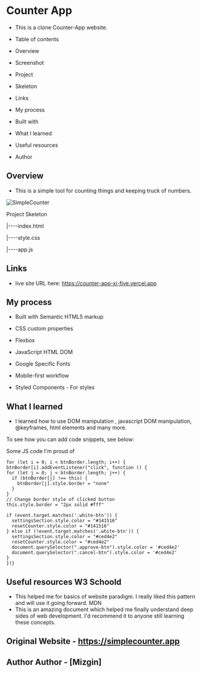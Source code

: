 <h1>Counter App</h1>
  
- This is a clone Counter-App website.

- Table of contents 
- Overview 
- Screenshot 
- Project 
- Skeleton 
- Links 
- My process 
- Built with 
- What I learned 
- Useful resources 
- Author

## Overview 

- This is a simple tool for counting things and keeping truck of numbers.


![SimpleCounter](https://www.linkpicture.com/q/Ekran-Resmi-2023-04-24-19.03.44.png)

Project Skeleton

|----index.html

|----style.css

|----app.js

## Links 

- live site URL here: https://counter-app-xi-five.vercel.app

## My process 

- Built with Semantic HTML5 markup

- CSS custom properties

- Flexbox

- JavaScript HTML DOM

- Google Specific Fonts

- Mobile-first workflow

- Styled Components - For styles

## What I learned 

- I learned how to use DOM manipulation , javascript DOM manipulation, @keyframes, html elements and many more.

To see how you can add code snippets, see below:

Some JS code I'm proud of
```javascript// Add event listener to each button 
for (let i = 0; i < btnBorder.length; i++) { btnBorder[i].addEventListener("click", function () {
for (let j = 0; j < btnBorder.length; j++) {
  if (btnBorder[j] !== this) {
    btnBorder[j].style.border = "none"
  }
}
// Change border style of clicked button
this.style.border = "2px solid #fff"

if (event.target.matches('.white-btn')) {
  settingsSection.style.color = "#141516"
  resetCounter.style.color = "#141516"
} else if (!event.target.matches('.white-btn')) {
  settingsSection.style.color = "#ced4e2"
  resetCounter.style.color = "#ced4e2"
  document.querySelector(".approve-btn").style.color = '#ced4e2'
  document.querySelector(".cancel-btn").style.color = '#ced4e2'
}
})}

```

## Useful resources W3 Schoold 

- This helped me for basics of website paradigm. I really liked this pattern and will use it going forward. MDN 
- This is an amazing document which helped me finally understand deep sides of web development. I'd recommend it to anyone still learning these concepts.

## Original Website - https://simplecounter.app

## Author Author - [Mizgin]
